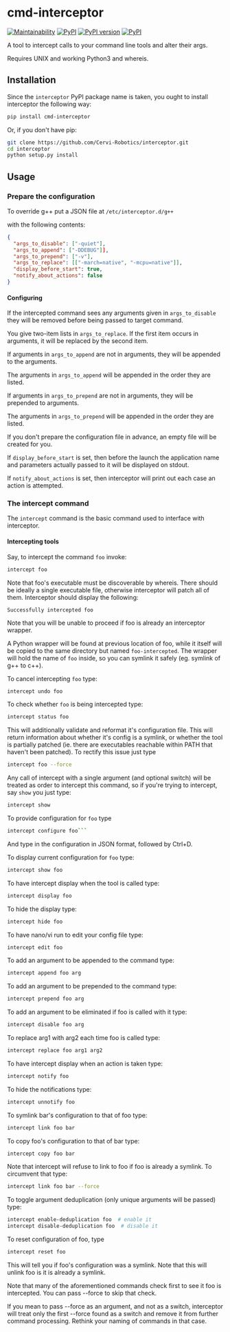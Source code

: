 # cmd-interceptor
[![Maintainability](https://api.codeclimate.com/v1/badges/8e423b83128c001fc6a2/maintainability)](https://codeclimate.com/github/Cervi-Robotics/interceptor/maintainability)
[![PyPI](https://img.shields.io/pypi/pyversions/cmd-interceptor.svg)](https://pypi.python.org/pypi/cmd-interceptor)
[![PyPI version](https://badge.fury.io/py/cmd-interceptor.svg)](https://badge.fury.io/py/cmd-interceptor)
[![PyPI](https://img.shields.io/pypi/implementation/cmd-interceptor.svg)](https://pypi.python.org/pypi/cmd-interceptor)

A tool to intercept calls to your command line tools and alter their args.

Requires UNIX and working Python3 and whereis.

## Installation

Since the `interceptor` PyPI package name is taken, 
you ought to install interceptor the following way:

```bash
pip install cmd-interceptor
```

Or, if you don't have pip:

```bash
git clone https://github.com/Cervi-Robotics/interceptor.git
cd interceptor
python setup.py install
```

## Usage

### Prepare the configuration

To override g++ put a JSON file at `/etc/interceptor.d/g++`

with the following contents:

```json
{
  "args_to_disable": ["-quiet"],
  "args_to_append": ["-DDEBUG"]],
  "args_to_prepend": ["-v"],
  "args_to_replace": [["-march=native", "-mcpu=native"]],
  "display_before_start": true,
  "notify_about_actions": false
}
```

#### Configuring

If the intercepted command sees any arguments given in 
`args_to_disable` they will be removed before being passed to target command.

You give two-item lists in `args_to_replace`. If
the first item occurs in arguments, it will be replaced by the second item. 


If arguments in `args_to_append` are not in arguments, 
they will be appended to the arguments.

The arguments in `args_to_append` will be appended in the order they are listed.

If arguments in `args_to_prepend` are not in arguments,
they will be prepended to arguments.

The arguments in `args_to_prepend` will be appended in the order they are listed.

If you don't prepare the configuration file in advance, an empty file will be created for you.
     
If `display_before_start` is set, then before the launch
the application name and parameters actually passed to it will be displayed on stdout.
     
If `notify_about_actions` is set, then interceptor will print out
each case an action is attempted.     
     
### The intercept command

The `intercept` command is the basic command used to interface with interceptor.

#### Intercepting tools

Say, to intercept the command `foo` invoke:

```bash
intercept foo
```

Note that foo's executable must be discoverable by whereis. There should be
ideally a single executable file, otherwise interceptor will patch all of them.
Interceptor should display the following:

```
Successfully intercepted foo
```

Note that you will be unable to proceed if foo is already an interceptor wrapper.

A Python wrapper will be found at previous location of 
foo, while it itself will be copied to the same directory
but named `foo-intercepted`.
The wrapper will hold the name of `foo` inside, 
so you can symlink it safely (eg. symlink of g++ to c++).

To cancel intercepting `foo` type:

```bash
intercept undo foo
```

To check whether `foo` is being intercepted type:

```bash
intercept status foo
```

This will additionally validate and reformat it's configuration file.
This will return information about whether it's config is a symlink, or whether the tool
is partially patched (ie. there are executables reachable within PATH that haven't been patched).
To rectify this issue just type
```bash
intercept foo --force
```

Any call of intercept with a single argument (and optional switch) will be treated as order to 
intercept this command, so if you're trying to intercept, say `show` you just type:

```bash
intercept show
```

To provide configuration for `foo` type

```bash
intercept configure foo```
```
And type in the configuration in JSON format, followed by Ctrl+D.

To display current configuration for `foo` type:

```bash
intercept show foo
``` 

To have intercept display when the tool is called type:
```bash
intercept display foo
```

To hide the display type:
```bash
intercept hide foo
```

To have nano/vi run to edit your config file type:
```bash
intercept edit foo
```

To add an argument to be appended to the command type:

```bash
intercept append foo arg
```

To add an argument to be prepended to the command type:

```bash
intercept prepend foo arg
```

To add an argument to be eliminated if foo is called with it
type:

```bash
intercept disable foo arg
```

To replace arg1 with arg2 each time foo is called type:

```bash
intercept replace foo arg1 arg2
```

To have intercept display when an action is taken type:
```bash
intercept notify foo
```

To hide the notifications type:
```bash
intercept unnotify foo
```

To symlink bar's configuration to that of foo type:

```bash
intercept link foo bar
```

To copy foo's configuration to that of bar type:

```bash
intercept copy foo bar
```


Note that intercept will refuse to link to foo if foo is already a symlink.
To circumvent that type:
```bash
intercept link foo bar --force
```

To toggle argument deduplication (only unique arguments will be passed) type:
```bash
intercept enable-deduplication foo  # enable it
intercept disable-deduplication foo  # disable it
```

To reset configuration of foo, type
```bash
intercept reset foo
```
This will tell you if foo's configuration was a symlink.
Note that this will unlink foo is it is already a symlink.

Note that many of the aforementioned commands check first to see it foo is intercepted.
You can pass --force to skip that check.

If you mean to pass --force as an argument, and not as a switch, interceptor will treat only
the first --force found as a switch and remove it from further command processing.
Rethink your naming of commands in that case.
